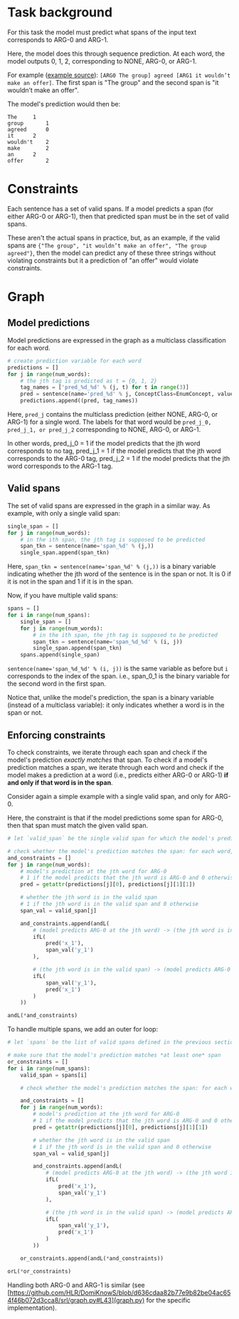 # Task background
For this task the model must predict what spans of the input text corresponds to ARG-0 and ARG-1.

Here, the model does this through sequence prediction. At each word, the model outputs 0, 1, 2, corresponding to NONE, ARG-0, or ARG-1.

For example ([example source](https://web.stanford.edu/~jurafsky/slp3/slides/22_SRL.pdf)): `[ARG0 The group] agreed [ARG1 it wouldn’t make an offer]`. The first span is "The group" and the second span is "it wouldn’t make an offer".

The model's prediction would then be:
```
The		1
group		1
agreed		0
it		2
wouldn't	2
make		2
an		2
offer		2
```


# Constraints
Each sentence has a set of valid spans. If a model predicts a span (for either ARG-0 or ARG-1), then that predicted span must be in the set of valid spans.

These aren't the actual spans in practice, but, as an example, if the valid spans are `{"The group", "it wouldn’t make an offer", "The group agreed"}`, then the model can predict any of these three strings without violating constraints but it a prediction of "an offer" would violate constraints.

# Graph

## Model predictions

Model predictions are expressed in the graph as a multiclass classification for each word.

```python
# create prediction variable for each word
predictions = []
for j in range(num_words):
    # the jth tag is predicted as t = {0, 1, 2}
    tag_names = ['pred_%d_%d' % (j, t) for t in range(3)]
    pred = sentence(name='pred_%d' % j, ConceptClass=EnumConcept, values=tag_names)
    predictions.append((pred, tag_names))
```

Here, `pred_j` contains the multiclass prediction (either NONE, ARG-0, or ARG-1) for a single word. The labels for that word would be `pred_j_0, pred_j_1, or pred_j_2` corresponding to NONE, ARG-0, or ARG-1.

In other words, pred_j_0 = 1 if the model predicts that the jth word corresponds to no tag, pred_j_1 = 1 if the model predicts that the jth word corresponds to the ARG-0 tag, pred_j_2 = 1 if the model predicts that the jth word corresponds to the ARG-1 tag.

## Valid spans

The set of valid spans are expressed in the graph in a similar way. As example, with only a single valid span:
```python
single_span = []
for j in range(num_words):
    # in the ith span, the jth tag is supposed to be predicted
    span_tkn = sentence(name='span_%d' % (j,))
    single_span.append(span_tkn)
```

Here, `span_tkn = sentence(name='span_%d' % (j,))` is a binary variable indicating whether the jth word of the sentence is in the span or not. It is 0 if it is not in the span and 1 if it is in the span.

Now, if you have multiple valid spans:

```python
spans = []
for i in range(num_spans):
    single_span = []
    for j in range(num_words):
        # in the ith span, the jth tag is supposed to be predicted
        span_tkn = sentence(name='span_%d_%d' % (i, j))
        single_span.append(span_tkn)
    spans.append(single_span)
```

`sentence(name='span_%d_%d' % (i, j))` is the same variable as before but `i` corresponds to the index of the span. i.e., span_0_1 is the binary variable for the second word in the first span.

Notice that, unlike the model's prediction, the span is a binary variable (instead of a multiclass variable): it only indicates whether a word is in the span or not.

## Enforcing constraints
To check constraints, we iterate through each span and check if the model's prediction *exactly matches* that span. To check if a model's prediction matches a span, we iterate through each word and check if the model makes a prediction at a word (i.e., predicts either ARG-0 or ARG-1) **if and only if that word is in the span**.

Consider again a simple example with a single valid span, and only for ARG-0.

Here, the constraint is that if the model predictions some span for ARG-0, then that span must match the given valid span.

```python
# let `valid_span` be the single valid span for which the model's prediction must match

# check whether the model's prediction matches the span: for each word, check whether the model predicts that word as ARG-0 **if and only if** that word is in the `valid_span`
and_constraints = []
for j in range(num_words):
    # model's prediction at the jth word for ARG-0
    # 1 if the model predicts that the jth word is ARG-0 and 0 otherwise
    pred = getattr(predictions[j][0], predictions[j][1][1])

    # whether the jth word is in the valid span
    # 1 if the jth word is in the valid span and 0 otherwise
    span_val = valid_span[j]

    and_constraints.append(andL(
        # (model predicts ARG-0 at the jth word) -> (the jth word is in the valid span)
        ifL(
            pred('x_1'),
            span_val('y_1')
        ),

        # (the jth word is in the valid span) -> (model predicts ARG-0 at the jth word)
        ifL(
            span_val('y_1'),
            pred('x_1')
        )
    ))

andL(*and_constraints)
```

To handle multiple spans, we add an outer for loop:
```python
# let `spans` be the list of valid spans defined in the previous section

# make sure that the model's prediction matches *at least one* span
or_constraints = []
for i in range(num_spans):
    valid_span = spans[i]

    # check whether the model's prediction matches the span: for each word, check whether the model predicts that word as ARG-0 **if and only if** that word is in the `valid_span`

    and_constraints = []
    for j in range(num_words):
        # model's prediction at the jth word for ARG-0
        # 1 if the model predicts that the jth word is ARG-0 and 0 otherwise
        pred = getattr(predictions[j][0], predictions[j][1][1])

        # whether the jth word is in the valid span
        # 1 if the jth word is in the valid span and 0 otherwise
        span_val = valid_span[j]

        and_constraints.append(andL(
            # (model predicts ARG-0 at the jth word) -> (the jth word is in the valid span)
            ifL(
                pred('x_1'),
                span_val('y_1')
            ),

            # (the jth word is in the valid span) -> (model predicts ARG-0 at the jth word)
            ifL(
                span_val('y_1'),
                pred('x_1')
            )
        ))

    or_constraints.append(andL(*and_constraints))

orL(*or_constraints)
```

Handling both ARG-0 and ARG-1 is similar (see [https://github.com/HLR/DomiKnowS/blob/d636cdaa82b77e9b82be04ac654f46b072d3cca8/srl/graph.py#L43](graph.py) for the specific implementation).
